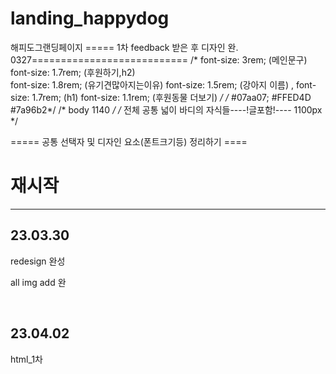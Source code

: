 # landing_happydog
해피도그랜딩페이지
===== 1차 feedback 받은 후 디자인 완. 0327===========================
/* 
font-size: 3rem; (메인문구) 
font-size: 1.7rem; (후원하기,h2)  
font-size: 1.8rem; (유기견많아지는이유)
font-size: 1.5rem; (강아지 이름) , 
font-size: 1.7rem; (h1) 
font-size: 1.1rem; (후원동물 더보기)
*/
/* #07aa07;  #FFED4D  #7a96b2*/
/* body 1140 */
/* 전체 공통 넓이 바디의 자식들----!글포함!---- 1100px */

===== 공통 선택자 및 디자인 요소(폰트크기등) 정리하기 ====

<h1>재시작</h1>
<hr>
<h2>23.03.30</h2>
<p>redesign 완성</p>
<p>all img add 완</p>

<br>
<h2>23.04.02</h2>
<p>html_1차 </p>
